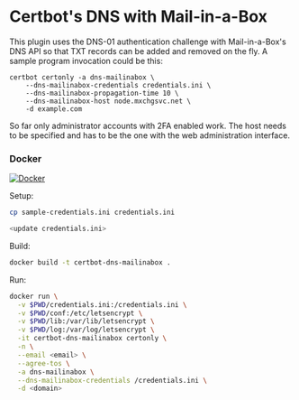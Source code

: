 # Certbot's DNS with Mail-in-a-Box

This plugin uses the DNS-01 authentication challenge with Mail-in-a-Box's DNS
API so that TXT records can be added and removed on the fly. A sample program
invocation could be this:

```shell
certbot certonly -a dns-mailinabox \
	--dns-mailinabox-credentials credentials.ini \
	--dns-mailinabox-propagation-time 10 \
	--dns-mailinabox-host node.mxchgsvc.net \
	-d example.com
```

So far only administrator accounts with 2FA enabled work. The host needs to be
specified and has to be the one with the web administration interface.

### Docker

[![Docker](https://github.com/HolyHamSandwich/certbot-dns-mailinabox/actions/workflows/docker-publish.yml/badge.svg)](https://github.com/HolyHamSandwich/certbot-dns-mailinabox/actions/workflows/docker-publish.yml)

Setup:
```bash
cp sample-credentials.ini credentials.ini

<update credentials.ini>
```

Build:
```bash
docker build -t certbot-dns-mailinabox .
```
Run:
```bash
docker run \
  -v $PWD/credentials.ini:/credentials.ini \
  -v $PWD/conf:/etc/letsencrypt \
  -v $PWD/lib:/var/lib/letsencrypt \
  -v $PWD/log:/var/log/letsencrypt \
  -it certbot-dns-mailinabox certonly \
  -n \
  --email <email> \
  --agree-tos \
  -a dns-mailinabox \
  --dns-mailinabox-credentials /credentials.ini \
  -d <domain>
```
